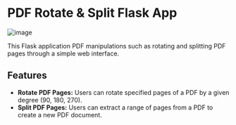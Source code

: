 # PDF Rotate & Split Flask App
![image](https://github.com/lookmhen/pdftools/assets/29670155/f9887950-e3d4-427d-8000-bd932b5f91e9)


This Flask application PDF manipulations such as rotating and splitting PDF pages through a simple web interface.

## Features

- **Rotate PDF Pages:** Users can rotate specified pages of a PDF by a given degree (90, 180, 270).
- **Split PDF Pages:** Users can extract a range of pages from a PDF to create a new PDF document.


